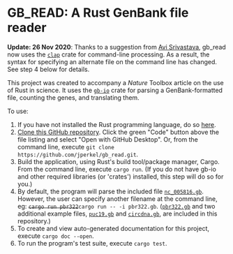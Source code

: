# GB_READ: A Rust GenBank file reader

**Update: 26 Nov 2020**: Thanks to a suggestion from [Avi Srivastava](https://github.com/k3yavi), gb_read now uses the [`clap`](https://crates.io/crates/clap) crate for command-line processing. As a result, the syntax for specifying an alternate file on the command line has changed. See step 4 below for details.

This project was created to accompany a *Nature* Toolbox article on the use of Rust in science. It uses the [`gb-io`](https://github.com/dlesl/gb-io) crate for parsing a GenBank-formatted file, counting the genes, and translating them. 

To use:
1) If you have not installed the Rust programming language, do so [here](https://www.rust-lang.org/tools/install). 
2) [Clone this GitHub repository](https://docs.github.com/en/free-pro-team@latest/github/creating-cloning-and-archiving-repositories/cloning-a-repository). Click the green "Code" button above the file listing and select "Open with GitHub Desktop". Or, from the command line, execute `git clone https://github.com/jperkel/gb_read.git`.
3) Build the application, using Rust's build tool/package manager, Cargo. From the command line, execute `cargo run`. (If you do not have gb-io and other required libraries (or 'crates') installed, this step will do so for you.)
4) By default, the program will parse the included file [`nc_005816.gb`](https://github.com/jperkel/gb_read/blob/main/nc_005816.gb). However, the user can specify another filename at the command line, eg: ~~`cargo run pbr322`~~`cargo run -- -i pbr322.gb`. ([`pbr322.gb`](https://github.com/jperkel/gb_read/blob/main/pbr322.gb) and two additional example files, [`puc19.gb`](https://github.com/jperkel/gb_read/blob/main/puc19.gb) and [`circdna.gb`](https://github.com/jperkel/gb_read/blob/main/circdna.gb), are included in this repository.)
5) To create and view auto-generated documentation for this project, execute `cargo doc --open`.
6) To run the program's test suite, execute `cargo test`.
